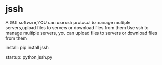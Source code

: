# jssh
A GUI software,YOU can use ssh protocol to manage multiple servers,upload files to servers or download files from them
Use ssh to manage multiple servers, you can upload files to servers or download files from them


install:
pip install jssh


startup:
python jssh.py
